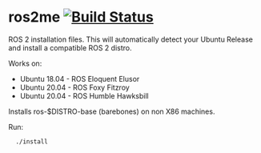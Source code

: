 # ros2me [![Build Status](https://travis-ci.org/linorobot/ros2me.svg?branch=master)](https://travis-ci.org/linorobot/ros2me)
ROS 2 installation files. This will automatically detect your Ubuntu Release and install a compatible ROS 2 distro. 

Works on:
- Ubuntu 18.04 - ROS Eloquent Elusor
- Ubuntu 20.04 - ROS Foxy Fitzroy
- Ubuntu 20.04 - ROS Humble Hawksbill

Installs ros-$DISTRO-base (barebones) on non X86 machines.


Run:

```
  ./install
```

